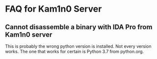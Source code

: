 # FAQ for Kam1n0 Server

## Cannot disassemble a binary with IDA Pro from Kam1n0 server

This is probably the wrong python version is installed. Not every version works. The one that works for certain is Python 3.7 from python.org.
